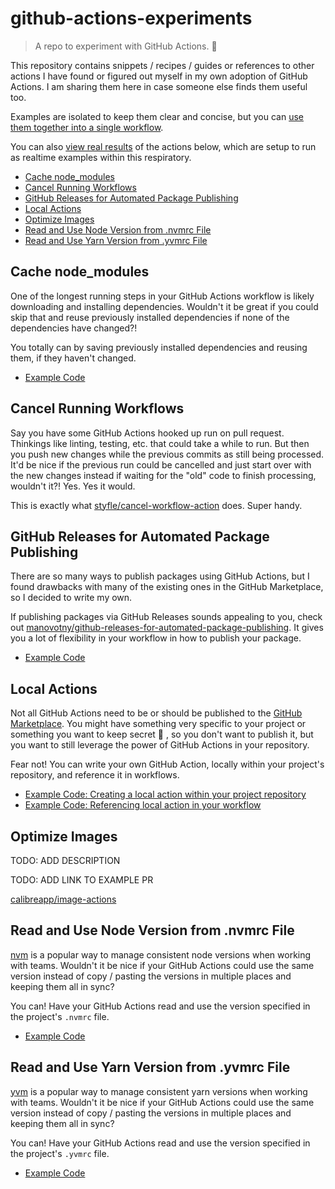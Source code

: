# github-actions-experiments

> A repo to experiment with GitHub Actions. 🧪

This repository contains snippets / recipes / guides or references to other actions I have found or figured out myself in my own adoption of GitHub Actions. I am sharing them here in case someone else finds them useful too.

Examples are isolated to keep them clear and concise, but you can [use them together into a single workflow](/.github/workflows/test.yml).

You can also [view real results](https://github.com/manovotny/github-actions-experiments/actions) of the actions below, which are setup to run as realtime examples within this respiratory.

-   [Cache node_modules](#cache-node_modules)
-   [Cancel Running Workflows](#cancel-running-workflows)
-   [GitHub Releases for Automated Package Publishing](#github-releases-for-automated-package-publishing)
-   [Local Actions](#local-actions)
-   [Optimize Images](#optimize-images)
-   [Read and Use Node Version from .nvmrc File](#read-and-use-node-version-from-nvmrc-file)
-   [Read and Use Yarn Version from .yvmrc File](#read-and-use-yarn-version-from-yvmrc-file)

## Cache node_modules

One of the longest running steps in your GitHub Actions workflow is likely downloading and installing dependencies. Wouldn't it be great if you could skip that and reuse previously installed dependencies if none of the dependencies have changed?!

You totally can by saving previously installed dependencies and reusing them, if they haven't changed.

-   [Example Code](/.github/workflows/cache-node-modules.yml)

## Cancel Running Workflows

Say you have some GitHub Actions hooked up run on pull request. Thinkings like linting, testing, etc. that could take a while to run. But then you push new changes while the previous commits as still being processed. It'd be nice if the previous run could be cancelled and just start over with the new changes instead if waiting for the "old" code to finish processing, wouldn't it?! Yes. Yes it would.

This is exactly what [styfle/cancel-workflow-action](https://github.com/marketplace/actions/cancel-workflow-action) does. Super handy.

## GitHub Releases for Automated Package Publishing

There are so many ways to publish packages using GitHub Actions, but I found drawbacks with many of the existing ones in the GitHub Marketplace, so I decided to write my own.

If publishing packages via GitHub Releases sounds appealing to you, check out [manovotny/github-releases-for-automated-package-publishing](https://github.com/marketplace/actions/github-releases-for-automated-package-publishing). It gives you a lot of flexibility in your workflow in how to publish your package.

-   [Example Code](/.github/workflows/local-action.yml)

## Local Actions

Not all GitHub Actions need to be or should be published to the [GitHub Marketplace](https://github.com/marketplace). You might have something very specific to your project or something you want to keep secret 🤫 , so you don't want to publish it, but you want to still leverage the power of GitHub Actions in your repository.

Fear not! You can write your own GitHub Action, locally within your project's repository, and reference it in workflows.

-   [Example Code: Creating a local action within your project repository](/.github/actions/local-action)
-   [Example Code: Referencing local action in your workflow](/.github/workflows/local-action.yml)

## Optimize Images

TODO: ADD DESCRIPTION

TODO: ADD LINK TO EXAMPLE PR

[calibreapp/image-actions](https://github.com/marketplace/actions/image-actions)

## Read and Use Node Version from .nvmrc File

[nvm](https://github.com/nvm-sh/nvm) is a popular way to manage consistent node versions when working with teams. Wouldn't it be nice if your GitHub Actions could use the same version instead of copy / pasting the versions in multiple places and keeping them all in sync?

You can! Have your GitHub Actions read and use the version specified in the project's `.nvmrc` file.

-   [Example Code](/.github/workflows/nvm.yml)

## Read and Use Yarn Version from .yvmrc File

[yvm](https://github.com/nvm-sh/nvm) is a popular way to manage consistent yarn versions when working with teams. Wouldn't it be nice if your GitHub Actions could use the same version instead of copy / pasting the versions in multiple places and keeping them all in sync?

You can! Have your GitHub Actions read and use the version specified in the project's `.yvmrc` file.

-   [Example Code](/.github/workflows/yvm.yml)
